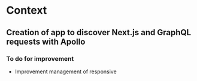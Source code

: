 # Context

## Creation of app to discover Next.js and GraphQL requests with Apollo

### To do for improvement

- Improvement management of responsive
